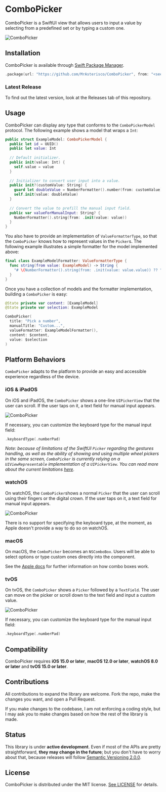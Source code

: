 # ComboPicker

ComboPicker is a SwiftUI view that allows users to input a value by selecting from a predefined set or by typing a custom one.

![ComboPicker](images/hero.png)

## Installation
ComboPicker is available through [Swift Package Manager](https://swift.org/package-manager).

```swift
.package(url: "https://github.com/MrAsterisco/ComboPicker", from: "<see GitHub releases>")
```

### Latest Release
To find out the latest version, look at the Releases tab of this repository.

## Usage
ComboPicker can display any type that conforms to the `ComboPickerModel` protocol. The following example shows a model that wraps a `Int`:

```swift
public struct ExampleModel: ComboPickerModel {
  public let id = UUID()
  public let value: Int
  
  // Default initializer.
  public init(value: Int) {
    self.value = value
  }
  
  // Initializer to convert user input into a value.
  public init?(customValue: String) {
    guard let doubleValue = NumberFormatter().number(from: customValue)?.intValue else { return nil }
    self.init(value: doubleValue)
  }
  
  // Convert the value to prefill the manual input field.
  public var valueForManualInput: String? {
    NumberFormatter().string(from: .init(value: value))
  }
}
```

You also have to provide an implementation of `ValueFormatterType`, so that the `ComboPicker` knows how to
represent values in the `Picker`s. The following example illustrates a simple formatter for the model implemented above:

```swift
final class ExampleModelFormatter: ValueFormatterType {
  func string(from value: ExampleModel) -> String {
    "# \(NumberFormatter().string(from: .init(value: value.value)) ?? "")"
  }
}
```

Once you have a collection of models and the formatter implementation, building a `ComboPicker` is easy:

```swift
@State private var content: [ExampleModel]
@State private var selection: ExampleModel

ComboPicker(
  title: "Pick a number",
  manualTitle: "Custom...",
  valueFormatter: ExampleModelFormatter(),
  content: $content,
  value: $selection
)
```

## Platform Behaviors
`ComboPicker` adapts to the platform to provide an easy and accessible experience regardless of the device.

### iOS & iPadOS
On iOS and iPadOS, the `ComboPicker` shows a one-line `UIPickerView` that the user can scroll. If the user taps on it, a text field for manual input appears.

![ComboPicker](images/iphone.gif)

If necessary, you can customize the keyboard type for the manual input field:

```swift
.keyboardType(.numberPad)
```

_Note: because of limitations of the SwiftUI `Picker` regarding the gestures handling, as well as the ability of showing and using multiple wheel pickers in the
same screen, `ComboPicker` is currently relying on a `UIViewRepresentable` implementation of a `UIPickerView`. You can read more about the current limitations [here](https://stackoverflow.com/questions/69122169/ios15-swiftui-wheelpicker-scrollable-outside-frame-and-clipped-area-destructin?noredirect=1&lq=1)._

### watchOS
On watchOS, the `ComboPicker`shows a normal `Picker` that the user can scroll using their fingers or the digital crown. If the user taps on it, a text field for manual input appears.

![ComboPicker](images/watch.gif)

There is no support for specifying the keyboard type, at the moment, as Apple doesn't provide a way to do so on watchOS.

### macOS
On macOS, the `ComboPicker` becomes an `NSComboBox`. Users will be able to select options or type custom ones directly into the component.

See the [Apple docs](https://developer.apple.com/design/human-interface-guidelines/components/selection-and-input/combo-boxes) for further information on how combo boxes work.

### tvOS
On tvOS, the `ComboPicker` shows a `Picker` followed by a `TextField`. The user can move on the picker or scroll down to the text field and input a custom value.

![ComboPicker](images/appletv.gif)

If necessary, you can customize the keyboard type for the manual input field:

```swift
.keyboardType(.numberPad)
```
## Compatibility
ComboPicker requires **iOS 15.0 or later**, **macOS 12.0 or later**, **watchOS 8.0 or later** and **tvOS 15.0 or later**.

## Contributions
All contributions to expand the library are welcome. Fork the repo, make the changes you want, and open a Pull Request.

If you make changes to the codebase, I am not enforcing a coding style, but I may ask you to make changes based on how the rest of the library is made.

## Status
This library is under **active development**. Even if most of the APIs are pretty straightforward, **they may change in the future**; but you don't have to worry about that, because releases will follow [Semantic Versioning 2.0.0](https://semver.org/).

## License
ComboPicker is distributed under the MIT license. [See LICENSE](https://github.com/MrAsterisco/ComboPicker/blob/master/LICENSE) for details.
